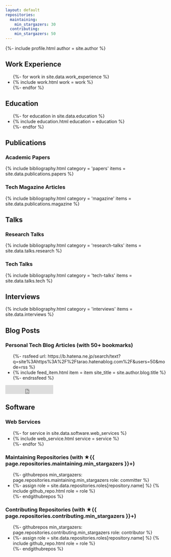 ```yaml
---
layout: default
repositories:
  maintaining:
    min_stargazers: 30
  contributing:
    min_stargazers: 50
---
```

{%- include profile.html author = site.author %}

## Work Experience

<ul class="work-experience">
{%- for work in site.data.work_experience %}
<li>
{% include work.html work = work %}
</li>
{%- endfor %}
</ul>

## Education

<ul class="education">
{%- for education in site.data.education %}
<li>
{% include education.html education = education %}
</li>
{%- endfor %}
</ul>

## Publications

### Academic Papers

{% include bibliography.html
   category = 'papers'
   items = site.data.publications.papers %}

### Tech Magazine Articles

{% include bibliography.html
   category = 'magazine'
   items = site.data.publications.magazine %}

## Talks

### Research Talks

{% include bibliography.html
   category = 'research-talks'
   items = site.data.talks.research %}

### Tech Talks

{% include bibliography.html
   category = 'tech-talks'
   items = site.data.talks.tech %}

## Interviews

{% include bibliography.html
   category = 'interviews'
   items = site.data.interviews %}

## Blog Posts

### Personal Tech Blog Articles (with 50+ bookmarks)

<ul class="blog">
{%- rssfeed url: https://b.hatena.ne.jp/search/text?q=site%3Ahttps%3A%2F%2Ftarao.hatenablog.com%2F&users=50&mode=rss %}
<li>
{% include feed_item.html
   item = item
   site_title = site.author.blog.title %}
</li>
{%- endrssfeed %}
</ul>

<iframe src="https://blog.hatena.ne.jp/tarao/tarao.hatenablog.com/subscribe/iframe" allowtransparency="true" frameborder="0" scrolling="no" width="150" height="28"></iframe>

## Software

### Web Services

<ul class="web-services">
{%- for service in site.data.software.web_services %}
<li>
{% include web_service.html service = service %}
</li>
{%- endfor %}
</ul>

### Maintaining Repositories (with ★{{ page.repositories.maintaining.min_stargazers }}+)

<ul class="repositories maintaining">
{%- githubrepos
    min_stargazers: page.repositories.maintaining.min_stargazers
    role: committer %}
<li>
{%- assign role = site.data.repositories.roles[repository.name] %}
{% include github_repo.html role = role %}
</li>
{%- endgithubrepos %}
</ul>

### Contributing Repositories (with ★{{ page.repositories.contributing.min_stargazers }}+)

<ul class="repositories contributing">
{%- githubrepos
    min_stargazers: page.repositories.contributing.min_stargazers
    role: contributor %}
<li>
{%- assign role = site.data.repositories.roles[repository.name] %}
{% include github_repo.html role = role %}
</li>
{%- endgithubrepos %}
</ul>

